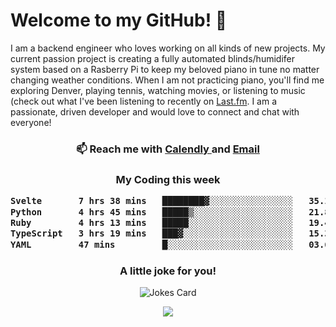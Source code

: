 <h1> Welcome to my GitHub! 👋 </h1>


  I am a backend engineer who loves working on all kinds of new projects. My current passion project is creating a fully automated blinds/humidifer system based on a Rasberry Pi to keep my beloved piano in tune no matter changing weather conditions. When I am not practicing piano, you'll find me exploring Denver, playing tennis, watching movies, or listening to music (check out what I've been listening to recently on [Last.fm](https://www.last.fm/user/mballa000). I am a passionate, driven developer and would love to connect and chat with everyone!

<h3 align = "center"> 📫 Reach me with <a href = "https://calendly.com/msbrandt00/30min"> Calendly </a> and <a href="mailto:msbrandt00@gmail.com">Email</a> 
 </h3>


 
<div align = "center"
[![Anurag's GitHub stats](https://github-readme-stats.vercel.app/api?username=mbrandt00)](https://github.com/anuraghazra/github-readme-stats)
          </div>
<h3 align="center">
  My Coding this week
<!--START_SECTION:waka-->

```txt
Svelte       7 hrs 38 mins   ████████▓░░░░░░░░░░░░░░░░   35.18 %
Python       4 hrs 45 mins   █████▒░░░░░░░░░░░░░░░░░░░   21.86 %
Ruby         4 hrs 13 mins   █████░░░░░░░░░░░░░░░░░░░░   19.43 %
TypeScript   3 hrs 19 mins   ███▓░░░░░░░░░░░░░░░░░░░░░   15.33 %
YAML         47 mins         █░░░░░░░░░░░░░░░░░░░░░░░░   03.63 %
```

<!--END_SECTION:waka-->

### A little joke for you!

![Jokes Card](https://readme-jokes.vercel.app/api?hideBorder)

<a href="https://www.linkedin.com/in/mbrandt00/"><img src="https://img.shields.io/badge/linkedin-%230077B5.svg?&style=for-the-badge&logo=linkedin&logoColor=white" /></a>
